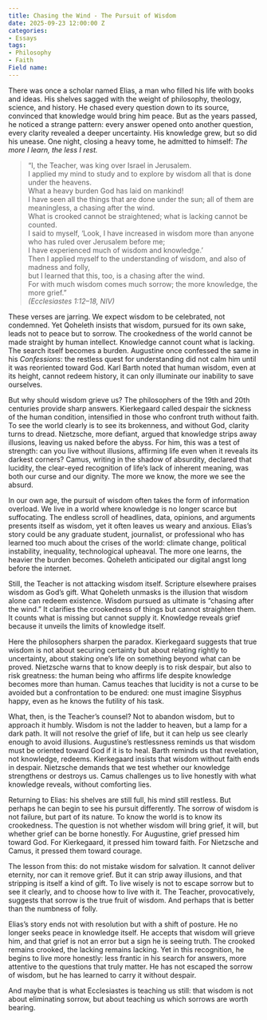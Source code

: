 ```yaml
---
title: Chasing the Wind - The Pursuit of Wisdom
date: 2025-09-23 12:00:00 Z
categories:
- Essays
tags:
- Philosophy
- Faith
Field name: 
---
```

There was once a scholar named Elias, a man who filled his life with books and ideas. His shelves sagged with the weight of philosophy, theology, science, and history. He chased every question down to its source, convinced that knowledge would bring him peace. But as the years passed, he noticed a strange pattern: every answer opened onto another question, every clarity revealed a deeper uncertainty. His knowledge grew, but so did his unease. One night, closing a heavy tome, he admitted to himself: *The more I learn, the less I rest.*  

> “I, the Teacher, was king over Israel in Jerusalem.  
> I applied my mind to study and to explore by wisdom all that is done under the heavens.  
> What a heavy burden God has laid on mankind!  
> I have seen all the things that are done under the sun; all of them are meaningless, a chasing after the wind.  
> What is crooked cannot be straightened; what is lacking cannot be counted.  
> I said to myself, ‘Look, I have increased in wisdom more than anyone who has ruled over Jerusalem before me;  
> I have experienced much of wisdom and knowledge.’  
> Then I applied myself to the understanding of wisdom, and also of madness and folly,  
> but I learned that this, too, is a chasing after the wind.  
> For with much wisdom comes much sorrow; the more knowledge, the more grief.”  
> *(Ecclesiastes 1:12–18, NIV)*  

These verses are jarring. We expect wisdom to be celebrated, not condemned. Yet Qoheleth insists that wisdom, pursued for its own sake, leads not to peace but to sorrow. The crookedness of the world cannot be made straight by human intellect. Knowledge cannot count what is lacking. The search itself becomes a burden. Augustine once confessed the same in his *Confessions*: the restless quest for understanding did not calm him until it was reoriented toward God. Karl Barth noted that human wisdom, even at its height, cannot redeem history, it can only illuminate our inability to save ourselves.  

But why should wisdom grieve us? The philosophers of the 19th and 20th centuries provide sharp answers. Kierkegaard called despair the sickness of the human condition, intensified in those who confront truth without faith. To see the world clearly is to see its brokenness, and without God, clarity turns to dread. Nietzsche, more defiant, argued that knowledge strips away illusions, leaving us naked before the abyss. For him, this was a test of strength: can you live without illusions, affirming life even when it reveals its darkest corners? Camus, writing in the shadow of absurdity, declared that lucidity, the clear-eyed recognition of life’s lack of inherent meaning, was both our curse and our dignity. The more we know, the more we see the absurd.  

In our own age, the pursuit of wisdom often takes the form of information overload. We live in a world where knowledge is no longer scarce but suffocating. The endless scroll of headlines, data, opinions, and arguments presents itself as wisdom, yet it often leaves us weary and anxious. Elias’s story could be any graduate student, journalist, or professional who has learned too much about the crises of the world: climate change, political instability, inequality, technological upheaval. The more one learns, the heavier the burden becomes. Qoheleth anticipated our digital angst long before the internet.  

Still, the Teacher is not attacking wisdom itself. Scripture elsewhere praises wisdom as God’s gift. What Qoheleth unmasks is the illusion that wisdom alone can redeem existence. Wisdom pursued as ultimate is “chasing after the wind.” It clarifies the crookedness of things but cannot straighten them. It counts what is missing but cannot supply it. Knowledge reveals grief because it unveils the limits of knowledge itself.  

Here the philosophers sharpen the paradox. Kierkegaard suggests that true wisdom is not about securing certainty but about relating rightly to uncertainty, about staking one’s life on something beyond what can be proved. Nietzsche warns that to know deeply is to risk despair, but also to risk greatness: the human being who affirms life despite knowledge becomes more than human. Camus teaches that lucidity is not a curse to be avoided but a confrontation to be endured: one must imagine Sisyphus happy, even as he knows the futility of his task.  

What, then, is the Teacher’s counsel? Not to abandon wisdom, but to approach it humbly. Wisdom is not the ladder to heaven, but a lamp for a dark path. It will not resolve the grief of life, but it can help us see clearly enough to avoid illusions. Augustine’s restlessness reminds us that wisdom must be oriented toward God if it is to heal. Barth reminds us that revelation, not knowledge, redeems. Kierkegaard insists that wisdom without faith ends in despair. Nietzsche demands that we test whether our knowledge strengthens or destroys us. Camus challenges us to live honestly with what knowledge reveals, without comforting lies.  

Returning to Elias: his shelves are still full, his mind still restless. But perhaps he can begin to see his pursuit differently. The sorrow of wisdom is not failure, but part of its nature. To know the world is to know its crookedness. The question is not whether wisdom will bring grief, it will, but whether grief can be borne honestly. For Augustine, grief pressed him toward God. For Kierkegaard, it pressed him toward faith. For Nietzsche and Camus, it pressed them toward courage.  

The lesson from this: do not mistake wisdom for salvation. It cannot deliver eternity, nor can it remove grief. But it can strip away illusions, and that stripping is itself a kind of gift. To live wisely is not to escape sorrow but to see it clearly, and to choose how to live with it. The Teacher, provocatively, suggests that sorrow is the true fruit of wisdom. And perhaps that is better than the numbness of folly.  

Elias’s story ends not with resolution but with a shift of posture. He no longer seeks peace in knowledge itself. He accepts that wisdom will grieve him, and that grief is not an error but a sign he is seeing truth. The crooked remains crooked, the lacking remains lacking. Yet in this recognition, he begins to live more honestly: less frantic in his search for answers, more attentive to the questions that truly matter. He has not escaped the sorrow of wisdom, but he has learned to carry it without despair.  

And maybe that is what Ecclesiastes is teaching us still: that wisdom is not about eliminating sorrow, but about teaching us which sorrows are worth bearing.  

